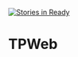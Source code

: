 [![Stories in Ready](https://badge.waffle.io/ThirdPlatform/TPWeb.png?label=ready&title=Ready)](https://waffle.io/ThirdPlatform/TPWeb)
# TPWeb